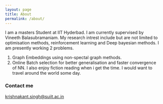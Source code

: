 ```yaml
---
layout: page
title: About
permalink: /about/
---
```


I am a masters Student at IIT Hyderbad. I am currently supervised
by Vineeth Balasubramaniam. My research intrest include but are not
limited to optimisation methods, reinforcement learning and Deep 
bayesian methods. I am presently working 2 problems.
1. Graph Embeddings using non-spectal graph methods.
2. Online Batch selection for better generalisation and faster convergence of NN.
I also enjoy fiction reading when i get the time. I would want to travel around the
world some day.


### Contact me

[krishnakant.singh@suiit.ac.in](mailto:krishnakant.singh@suiit.ac.in)
